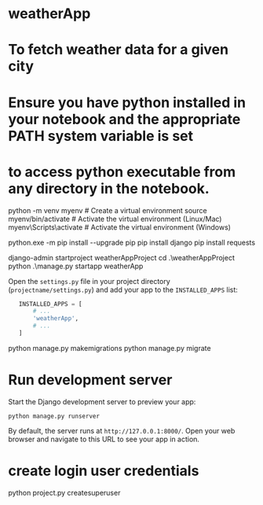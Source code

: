 # weatherApp
# To fetch weather data for a given city
# Ensure you have python installed in your notebook and the appropriate PATH system variable is set 
# to access python executable from any directory in the notebook.


python -m venv myenv       # Create a virtual environment
source myenv/bin/activate # Activate the virtual environment (Linux/Mac)
myenv\Scripts\activate    # Activate the virtual environment (Windows)

python.exe -m pip install --upgrade pip
pip install django
pip install requests

django-admin startproject weatherAppProject
cd .\weatherAppProject\
python .\manage.py startapp weatherApp

Open the `settings.py` file in your project directory (`projectname/settings.py`) and add your app to the `INSTALLED_APPS` list:
```python
   INSTALLED_APPS = [
       # ...
       'weatherApp',
       # ...
   ]
 ```

python manage.py makemigrations
python manage.py migrate

# Run development server 
Start the Django development server to preview your app:

```
python manage.py runserver
```

By default, the server runs at `http://127.0.0.1:8000/`. Open your web browser and navigate to this URL to see your app in action.

# create login user credentials
python project.py createsuperuser
